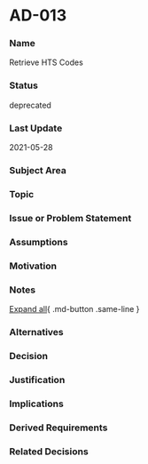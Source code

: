 

# AD-013

### Name

Retrieve HTS Codes

### Status

deprecated

### Last Update

2021-05-28

### Subject Area



### Topic



### Issue or Problem Statement



### Assumptions



### Motivation



### Notes



[Expand all](#){ .md-button .same-line }

### Alternatives


    



### Decision



### Justification



### Implications



### Derived Requirements



### Related Decisions



